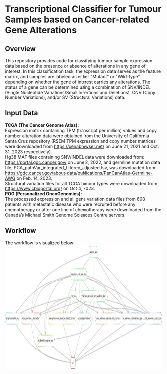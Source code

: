 # Transcriptional Classifier for Tumour Samples based on Cancer-related Gene Alterations

## Overview
This repository provides code for classifying tumour sample expression data based on the presence or absence of alterations in any gene of interest. In this classification task, the expression data serves as the feature matrix, and samples are labeled as either "Mutant" or "Wild-type" depending on whether the gene of interest carries any alterations. The status of a gene can be determined using a combination of SNV/INDEL (Single Nucleotide Variations/Small Insertions and Deletions), CNV (Copy Number Variations), and/or SV (Structural Variations) data.

## Input Data
**TCGA (The Cancer Genome Atlas):**<br/>
Expression matrix containing TPM (transcript per million) values and copy number alteration data were obtained from the University of California Santa Cruz repository (RSEM TPM expression and copy number matrices were downloaded from https://xenabrowser.net/ on June 21, 2021 and Oct. 31, 2023 respectively).<br/>
Hg38 MAF files containing SNV/INDEL data were downloaded from: https://portal.gdc.cancer.gov/ on June 2, 2022, and germline mutation data file, PCA_pathVar_integrated_filtered_adjusted.tsv, was downloaded from: https://gdc.cancer.gov/about-data/publications/PanCanAtlas-Germline-AWG on Feb. 14, 2023.<br/> 
Structural variation files for all TCGA tumour types were downloaded from https://www.cbioportal.org/ on Oct 4, 2023.<br/>
**POG (Personalized OncoGenomics):**<br/>
The processed expression and all gene variation data files from 608 patients with metastatic disease who were recruited before any chemotherapy or after one line of chemotherapy were downloaded from the Canada’s Michael Smith Genome Sciences Centre servers.

## Workflow

The workflow is visualized below: \
<img src="dag.png" width="1500" height="400">
